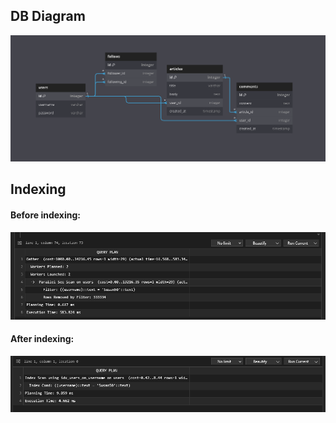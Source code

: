 ## DB Diagram
<img src="/DB Diagram.png"/>

## Indexing
#### Before indexing:
<img src="/Without Indexing.png"/>

#### After indexing:
<img src="/With Indexing.png"/>
